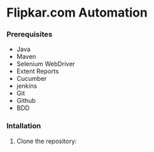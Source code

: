 # Flipkar.com Automation

### Prerequisites
- Java
- Maven
- Selenium WebDriver
- Extent Reports
- Cucumber
- jenkins
- Git
- Github
- BDD

### Intallation
1. Clone the repository: 
